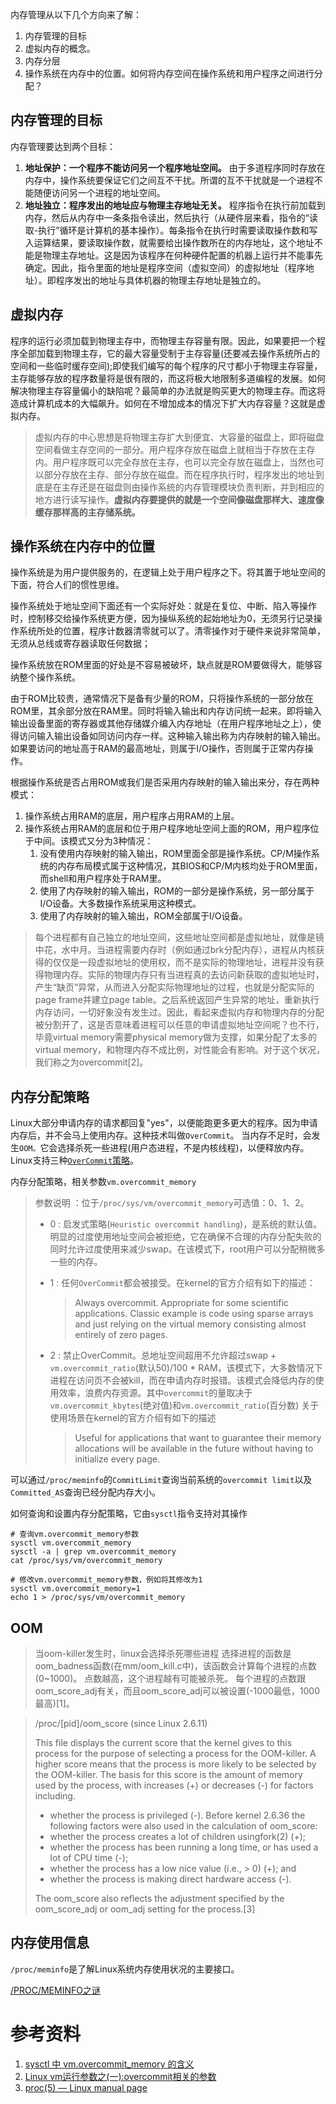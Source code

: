 

内存管理从以下几个方向来了解：
1. 内存管理的目标
2. 虚拟内存的概念。
3. 内存分层
4. 操作系统在内存中的位置。如何将内存空间在操作系统和用户程序之间进行分配？

## 内存管理的目标
内存管理要达到两个目标：
1. **地址保护：一个程序不能访问另一个程序地址空间。** 由于多道程序同时存放在内存中，操作系统要保证它们之间互不干扰。所谓的互不干扰就是一个进程不能随便访问另一个进程的地址空间。
2. **地址独立：程序发出的地址应与物理主存地址无关。** 程序指令在执行前加载到内存，然后从内存中一条条指令读出，然后执行（从硬件层来看，指令的“读取-执行”循环是计算机的基本操作）。每条指令在执行时需要读取操作数和写入运算结果，要读取操作数，就需要给出操作数所在的内存地址，这个地址不能是物理主存地址。这是因为该程序在何种硬件配置的机器上运行并不能事先确定。因此，指令里面的地址是程序空间（虚拟空间）的虚拟地址（程序地址）。即程序发出的地址与具体机器的物理主存地址是独立的。

## 虚拟内存
程序的运行必须加载到物理主存中，而物理主存容量有限。因此，如果要把一个程序全部加载到物理主存，它的最大容量受制于主存容量(还要减去操作系统所占的空间和一些临时缓存空间);即使我们编写的每个程序的尺寸都小于物理主存容量，主存能够存放的程序数量将是很有限的，而这将极大地限制多道编程的发展。如何解决物理主存容量偏小的缺陷呢？最简单的办法就是购买更大的物理主存。而这将造成计算机成本的大幅飙升。如何在不增加成本的情况下扩大内存容量？这就是虚拟内存。

> 虚拟内存的中心思想是将物理主存扩大到便宜、大容量的磁盘上，即将磁盘空间看做主存空间的一部分。用户程序存放在磁盘上就相当于存放在主存内。用户程序既可以完全存放在主存，也可以完全存放在磁盘上，当然也可以部分存放在主存、部分存放在磁盘。而在程序执行时，程序发出的地址到底是在主存还是在磁盘则由操作系统的内存管理模块负责判断，并到相应的地方进行读写操作。**虚拟内存要提供的就是一个空间像磁盘那样大、速度像缓存那样高的主存储系统。**

## 操作系统在内存中的位置
操作系统是为用户提供服务的，在逻辑上处于用户程序之下。将其置于地址空间的下面，符合人们的惯性思维。

操作系统处于地址空间下面还有一个实际好处：就是在复位、中断、陷入等操作时，控制移交给操作系统更方便，因为操纵系统的起始地址为0，无须另行记录操作系统所处的位置，程序计数器清零就可以了。清零操作对于硬件来说非常简单，无须从总线或寄存器读取任何数据；

操作系统放在ROM里面的好处是不容易被破坏，缺点就是ROM要做得大，能够容纳整个操作系统。

由于ROM比较贵，通常情况下是备有少量的ROM，只将操作系统的一部分放在ROM里，其余部分放在RAM里。同时将输入输出和内存访问统一起来。即将输入输出设备里面的寄存器或其他存储媒介编入内存地址（在用户程序地址之上），使得访问输入输出设备如同访问内存一样。这种输入输出称为内存映射的输入输出。如果要访问的地址高于RAM的最高地址，则属于I/O操作，否则属于正常内存操作。

根据操作系统是否占用ROM或我们是否采用内存映射的输入输出来分，存在两种模式：
1. 操作系统占用RAM的底层，用户程序占用RAM的上层。
2. 操作系统占用RAM的底层和位于用户程序地址空间上面的ROM，用户程序位于中间。该模式又分为3种情况：
    1) 没有使用内存映射的输入输出，ROM里面全部是操作系统。CP/M操作系统的内存布局模式属于这种情况，其BIOS和CP/M内核均处于ROM里面，而shell和用户程序处于RAM里。
    2) 使用了内存映射的输入输出，ROM的一部分是操作系统，另一部分属于I/O设备。大多数操作系统采用这种模式。
    3) 使用了内存映射的输入输出，ROM全部属于I/O设备。

> 每个进程都有自己独立的地址空间，这些地址空间都是虚拟地址，就像是镜中花，水中月。当进程需要内存时（例如通过brk分配内存），进程从内核获得的仅仅是一段虚拟地址的使用权，而不是实际的物理地址，进程并没有获得物理内存。实际的物理内存只有当进程真的去访问新获取的虚拟地址时，产生“缺页”异常，从而进入分配实际物理地址的过程，也就是分配实际的page frame并建立page table。之后系统返回产生异常的地址，重新执行内存访问，一切好象没有发生过。因此，看起来虚拟内存和物理内存的分配被分割开了，这是否意味着进程可以任意的申请虚拟地址空间呢？也不行，毕竟virtual memory需要physical memory做为支撑，如果分配了太多的virtual memory，和物理内存不成比例，对性能会有影响。对于这个状况，我们称之为overcommit[2]。

## 内存分配策略
Linux大部分申请内存的请求都回复"yes"，以便能跑更多更大的程序。因为申请内存后，并不会马上使用内存。这种技术叫做`OverCommit`。 当内存不足时，会发生`OOM。`它会选择杀死一些进程(用户态进程，不是内核线程)，以便释放内存。Linux支持三种[`OverCommit`策略](https://www.kernel.org/doc/Documentation/vm/overcommit-accounting)。

内存分配策略，相关参数`vm.overcommit_memory`

> 参数说明 ：位于`/proc/sys/vm/overcommit_memory`可选值：0、1、2。 
>
> - 0 :  启发式策略(`Heuristic overcommit handling`)，是系统的默认值。明显的过度使用地址空间会被拒绝，它在确保不合理的内存分配失败的同时允许过度使用来减少swap。在该模式下，root用户可以分配稍微多一些的内存。
>
> - 1 : 任何`OverCommit`都会被接受。在kernel的官方介绍有如下的描述：
>
>     > Always overcommit. Appropriate for some scientific applications. Classic example is code using sparse arrays and just relying on the virtual memory consisting almost entirely of zero pages.
>
> - 2 : 禁止OverCommit。总地址空间超用不允许超过swap + `vm.overcommit_ratio`(默认50)/100 * RAM，该模式下，大多数情况下进程在访问页不会被kill，而在申请内存时报错。该模式会降低内存的使用效率，浪费内存资源。其中`overcommit`的量取决于`vm.overcommit_kbytes`(绝对值)和`vm.overcommit_ratio`(百分数) 关于使用场景在kernel的官方介绍有如下的描述
>
>     > Useful for applications that want to guarantee their memory allocations will be available in the future without having to initialize every page.



可以通过`/proc/meminfo`的`CommitLimit`查询当前系统的`overcommit limit`以及`Committed_AS`查询已经分配内存大小。




如何查询和设置内存分配策略，它由`sysctl`指令支持对其操作

```shell
# 查询vm.overcommit_memory参数
sysctl vm.overcommit_memory
sysctl -a | grep vm.overcommit_memory
cat /proc/sys/vm/overcommit_memory

# 修改vm.overcommit_memory参数，例如将其修改为1
sysctl vm.overcommit_memory=1
echo 1 > /proc/sys/vm/overcommit_memory
```



## OOM

> 当oom-killer发生时，linux会选择杀死哪些进程 选择进程的函数是oom_badness函数(在mm/oom_kill.c中)，该函数会计算每个进程的点数(0~1000)。 点数越高，这个进程越有可能被杀死。 每个进程的点数跟oom_score_adj有关，而且oom_score_adj可以被设置(-1000最低，1000最高)[1]。

>/proc/[pid]/oom_score (since Linux 2.6.11)
>
>This file displays the current score that the kernel gives to this process for the purpose of selecting a process for the OOM-killer.  A higher score means that the process is more likely to be selected by the OOM-killer.  The basis for this score is the amount of memory used by the process, with increases (+) or decreases (-) for factors including.
>* whether the process is privileged (-).
>Before kernel 2.6.36 the following factors were also used in the calculation of oom_score:
>* whether the process creates a lot of children usingfork(2) (+);
>* whether the process has been running a long time, or has used a lot of CPU time (-);
>* whether the process has a low nice value (i.e., > 0) (+); and
>* whether the process is making direct hardware access (-).
>
>The oom_score also reflects the adjustment specified by the oom_score_adj or oom_adj setting for the process.[3]

## 内存使用信息

`/proc/meminfo`是了解Linux系统内存使用状况的主要接口。

[/PROC/MEMINFO之谜](http://linuxperf.com/?p=142)



# 参考资料

1. [sysctl 中 vm.overcommit_memory 的含义](https://blog.51cto.com/lookingdream/1933132)
2. [Linux vm运行参数之(一):overcommit相关的参数](http://www.wowotech.net/memory_management/overcommit.html)
3. [proc(5) — Linux manual page](https://man7.org/linux/man-pages/man5/proc.5.html)

